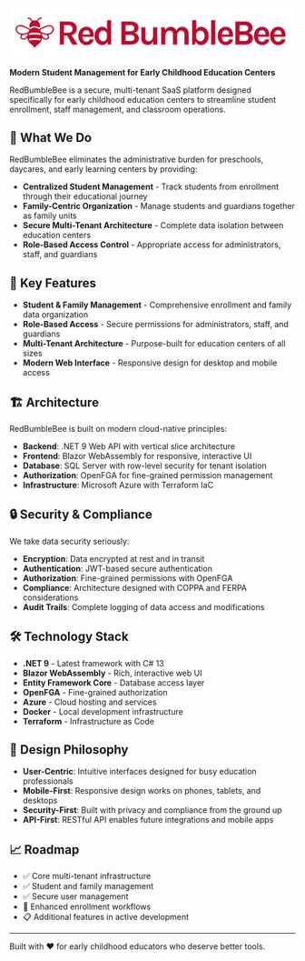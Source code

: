![Alt text](./logo.png "RedBumbleBee")

**Modern Student Management for Early Childhood Education Centers**

RedBumbleBee is a secure, multi-tenant SaaS platform designed specifically for early childhood education centers to streamline student enrollment, staff management, and classroom operations.

## 🎯 What We Do

RedBumbleBee eliminates the administrative burden for preschools, daycares, and early learning centers by providing:

- **Centralized Student Management** - Track students from enrollment through their educational journey
- **Family-Centric Organization** - Manage students and guardians together as family units
- **Secure Multi-Tenant Architecture** - Complete data isolation between education centers
- **Role-Based Access Control** - Appropriate access for administrators, staff, and guardians

## 🚀 Key Features

- **Student & Family Management** - Comprehensive enrollment and family data organization
- **Role-Based Access** - Secure permissions for administrators, staff, and guardians
- **Multi-Tenant Architecture** - Purpose-built for education centers of all sizes
- **Modern Web Interface** - Responsive design for desktop and mobile access

## 🏗️ Architecture

RedBumbleBee is built on modern cloud-native principles:

- **Backend**: .NET 9 Web API with vertical slice architecture
- **Frontend**: Blazor WebAssembly for responsive, interactive UI
- **Database**: SQL Server with row-level security for tenant isolation
- **Authorization**: OpenFGA for fine-grained permission management
- **Infrastructure**: Microsoft Azure with Terraform IaC

## 🔒 Security & Compliance

We take data security seriously:

- **Encryption**: Data encrypted at rest and in transit
- **Authentication**: JWT-based secure authentication
- **Authorization**: Fine-grained permissions with OpenFGA
- **Compliance**: Architecture designed with COPPA and FERPA considerations
- **Audit Trails**: Complete logging of data access and modifications

## 🛠️ Technology Stack

- **.NET 9** - Latest framework with C# 13
- **Blazor WebAssembly** - Rich, interactive web UI
- **Entity Framework Core** - Database access layer
- **OpenFGA** - Fine-grained authorization
- **Azure** - Cloud hosting and services
- **Docker** - Local development infrastructure
- **Terraform** - Infrastructure as Code

## 🎨 Design Philosophy

- **User-Centric**: Intuitive interfaces designed for busy education professionals
- **Mobile-First**: Responsive design works on phones, tablets, and desktops
- **Security-First**: Built with privacy and compliance from the ground up
- **API-First**: RESTful API enables future integrations and mobile apps

## 📈 Roadmap

- ✅ Core multi-tenant infrastructure
- ✅ Student and family management
- ✅ Secure user management
- 🚧 Enhanced enrollment workflows
- 📋 Additional features in active development

---

Built with ❤️ for early childhood educators who deserve better tools.
